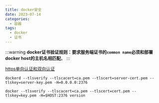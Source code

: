 ```yaml
---
title: docker安全
date: 2023-07-14
categories:
  - 容器
tags:
  - docker
  - 证书
---
```



:::warning
**docker证书验证规则：要求服务端证书的`common name`必须和部署docker host的主机名相匹配**。
:::


[https单向认证和双向认证](https://blog.csdn.net/duanbokan/article/details/50847612)

```shell
dockerd --tlsverify --tlscacert=ca.pem --tlscert=server-cert.pem --tlskey=server-key.pem -H=0.0.0.0:2376
```


```shell
docker --tlsverify --tlscacert=ca.pem --tlscert=cert.pem --tlskey=key.pem -H=$HOST:2376 version
```